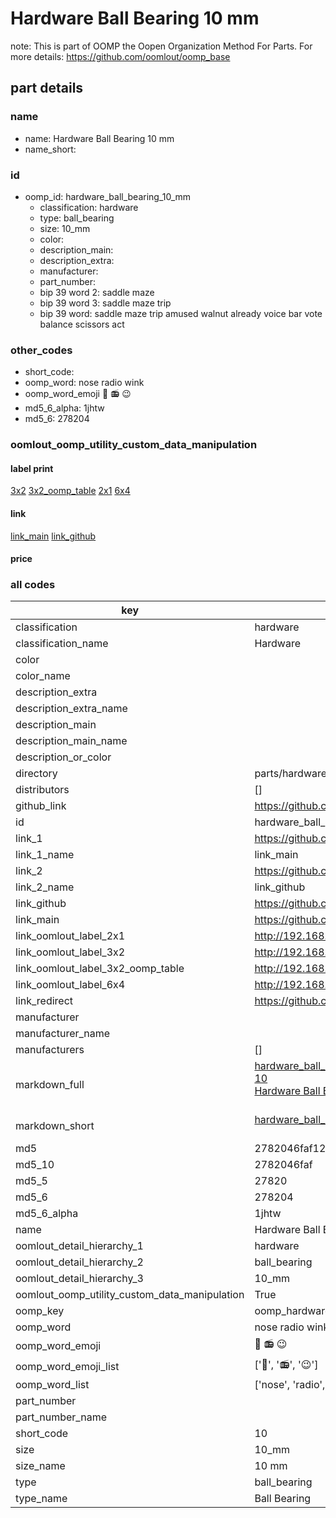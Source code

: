 # Hardware Ball Bearing 10 mm  

note: This is part of OOMP the Oopen Organization Method For Parts. For more details: https://github.com/oomlout/oomp_base

##  part details
  







### name
* name: Hardware Ball Bearing 10 mm
* name_short: 
### id
* oomp_id: hardware_ball_bearing_10_mm
  * classification: hardware
  * type: ball_bearing
  * size: 10_mm
  * color: 
  * description_main: 
  * description_extra: 
  * manufacturer: 
  * part_number: 
  * bip 39 word 2: saddle maze
  * bip 39 word 3: saddle maze trip
  * bip 39 word: saddle maze trip amused walnut already voice bar vote balance scissors act

### other_codes
* short_code: 
* oomp_word: nose radio wink
* oomp_word_emoji :nose: :radio: :wink:
* md5_6_alpha: 1jhtw
* md5_6: 278204






### oomlout_oomp_utility_custom_data_manipulation
#### label print
[3x2](http://192.168.1.245:1112/?label=oomp%201jhtw)
[3x2_oomp_table](http://192.168.1.108:1112/?label=oomp%201jhtw)
[2x1](http://192.168.1.242:1112/?label=oomp%201jhtw)
[6x4](http://192.168.1.55:1112/?label=oomp%201jhtw)    

#### link

[link_main](https://github.com/oomlout/oomlout_oomp_version_1_messy/tree/main/parts/hardware_ball_bearing_10_mm) [link_github](https://github.com/oomlout/oomlout_oomp_version_1_messy/tree/main/parts/hardware_ball_bearing_10_mm)                             

#### price







### all codes 
| key | value |  
| --- | --- |  
| classification | hardware |  
| classification_name | Hardware |  
| color |  |  
| color_name |  |  
| description_extra |  |  
| description_extra_name |  |  
| description_main |  |  
| description_main_name |  |  
| description_or_color |   |  
| directory | parts/hardware_ball_bearing_10_mm |  
| distributors | [] |  
| github_link | https://github.com/oomlout/oomlout_oomp_part_src/tree/main/parts/hardware_ball_bearing_10_mm |  
| id | hardware_ball_bearing_10_mm |  
| link_1 | https://github.com/oomlout/oomlout_oomp_version_1_messy/tree/main/parts/hardware_ball_bearing_10_mm |  
| link_1_name | link_main |  
| link_2 | https://github.com/oomlout/oomlout_oomp_version_1_messy/tree/main/parts/hardware_ball_bearing_10_mm |  
| link_2_name | link_github |  
| link_github | https://github.com/oomlout/oomlout_oomp_version_1_messy/tree/main/parts/hardware_ball_bearing_10_mm |  
| link_main | https://github.com/oomlout/oomlout_oomp_version_1_messy/tree/main/parts/hardware_ball_bearing_10_mm |  
| link_oomlout_label_2x1 | http://192.168.1.242:1112/?label=oomp%201jhtw |  
| link_oomlout_label_3x2 | http://192.168.1.245:1112/?label=oomp%201jhtw |  
| link_oomlout_label_3x2_oomp_table | http://192.168.1.108:1112/?label=oomp%201jhtw |  
| link_oomlout_label_6x4 | http://192.168.1.55:1112/?label=oomp%201jhtw |  
| link_redirect | https://github.com/oomlout/oomlout_oomp_version_1_messy/tree/main/parts/hardware_ball_bearing_10_mm |  
| manufacturer |  |  
| manufacturer_name |  |  
| manufacturers | [] |  
| markdown_full | [hardware_ball_bearing_10_mm](none)<br>[10](none)<br>[Hardware Ball Bearing 10 Mm](none)<br><br> |  
| markdown_short | [hardware_ball_bearing_10_mm](none)<br><br> |  
| md5 | 2782046faf127eac1cfb6083d1a265ee |  
| md5_10 | 2782046faf |  
| md5_5 | 27820 |  
| md5_6 | 278204 |  
| md5_6_alpha | 1jhtw |  
| name | Hardware Ball Bearing 10 mm |  
| oomlout_detail_hierarchy_1 | hardware |  
| oomlout_detail_hierarchy_2 | ball_bearing |  
| oomlout_detail_hierarchy_3 | 10_mm |  
| oomlout_oomp_utility_custom_data_manipulation | True |  
| oomp_key | oomp_hardware_ball_bearing_10_mm |  
| oomp_word | nose radio wink |  
| oomp_word_emoji | :nose: :radio: :wink: |  
| oomp_word_emoji_list | [':nose:', ':radio:', ':wink:'] |  
| oomp_word_list | ['nose', 'radio', 'wink'] |  
| part_number |  |  
| part_number_name |  |  
| short_code | 10 |  
| size | 10_mm |  
| size_name | 10 mm |  
| type | ball_bearing |  
| type_name | Ball Bearing |  
